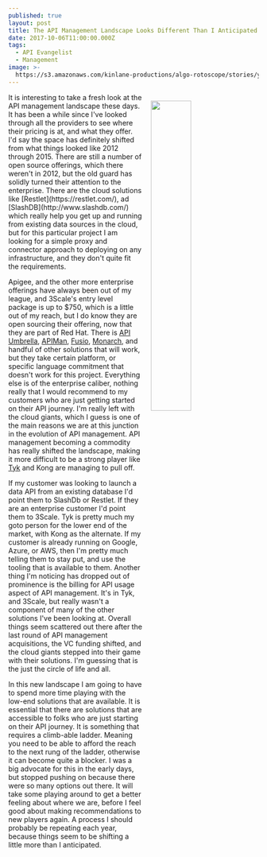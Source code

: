 ```yaml
---
published: true
layout: post
title: The API Management Landscape Looks Different Than I Anticipated
date: 2017-10-06T11:00:00.000Z
tags:
  - API Evangelist
  - Management
image: >-
  https://s3.amazonaws.com/kinlane-productions/algo-rotoscope/stories/yellow-tree-in-the-rocks.jpg
---
```

<p><img src="https://s3.amazonaws.com/kinlane-productions/algo-rotoscope/stories/yellow-tree-in-the-rocks.jpg" align="right" width="40%" style="padding: 15px;" /></p>It is interesting to take a fresh look at the API management landscape these days. It has been a while since I've looked through all the providers to see where their pricing is at, and what they offer. I'd say the space has definitely shifted from what things looked like 2012 through 2015. There are still a number of open source offerings, which there weren't in 2012, but the old guard has solidly turned their attention to the enterprise. There are the cloud solutions like [Restlet](https://restlet.com/), ad [SlashDB](http://www.slashdb.com/) which really help you get up and running from existing data sources in the cloud, but for this particular project I am looking for a simple proxy and connector approach to deploying on any infrastructure, and they don't quite fit the requirements.

Apigee, and the other more enterprise offerings have always been out of my league, and 3Scale's entry level package is up to $750, which is a little out of my reach, but I do know they are open sourcing their offering, now that they are part of Red Hat. There is [API Umbrella](http://nrel.github.io/api-umbrella/), [APIMan](http://www.apiman.io/), [Fusio](http://www.fusio-project.org/), [Monarch](http://www.monarchapis.com/), and handful of other solutions that will work, but they take certain platform, or specific language commitment that doesn't work for this project. Everything else is of the enterprise caliber, nothing really that I would recommend to my customers who are just getting started on their API journey. I'm really left with the cloud giants, which I guess is one of the main reasons we are at this junction in the evolution of API management. API management becoming a commodity has really shifted the landscape, making it more difficult to be a strong player like [Tyk](https://s3.amazonaws.com/kinlane-productions/partners/tyk-logo.png) and Kong are managing to pull off. 

If my customer was looking to launch a data API from an existing database I'd point them to SlashDb or Restlet. If they are an enterprise customer I'd point them to 3Scale. Tyk is pretty much my goto person for the lower end of the market, with Kong as the alternate. If my customer is already running on Google, Azure, or AWS, then I'm pretty much telling them to stay put, and use the tooling that is available to them. Another thing I'm noticing has dropped out of prominence is the billing for API usage aspect of API management. It's in Tyk, and 3Scale, but really wasn't a component of many of the other solutions I've been looking at. Overall things seem scattered out there after the last round of API management acquisitions, the VC funding shifted, and the cloud giants stepped into their game with their solutions. I'm guessing that is the just the circle of life and all.

In this new landscape I am going to have to spend more time playing with the low-end solutions that are available. It is essential that there are solutions that are accessible to folks who are just starting on their API journey. It is something that requires a climb-able ladder. Meaning you need to be able to afford the reach to the next rung of the ladder, otherwise it can become quite a blocker. I was a big advocate for this in the early days, but stopped pushing on because there were so many options out there. It will take some playing around to get a better feeling about where we are, before I feel good about making recommendations to new players again. A process I should probably be repeating each year, because things seem to be shifting a little more than I anticipated.
